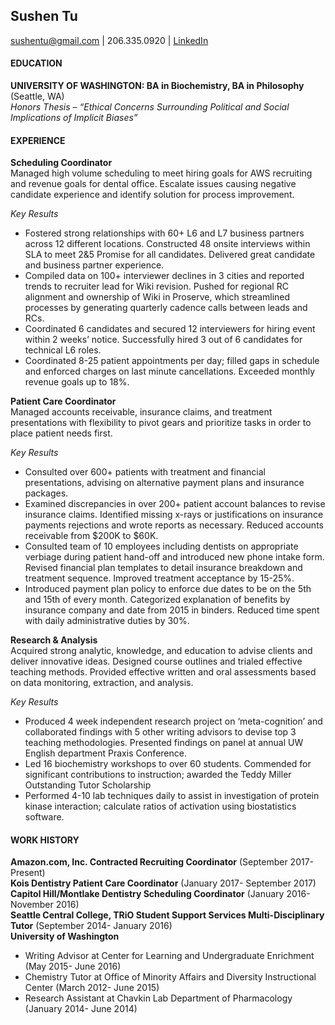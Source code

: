 ## Sushen Tu

<sushentu@gmail.com> | 206.335.0920 | [LinkedIn](linkedin.com/in/sushentu)

#### EDUCATION
**UNIVERSITY OF WASHINGTON: BA in Biochemistry, BA in Philosophy** (Seattle, WA)  
_Honors Thesis – “Ethical Concerns Surrounding Political and Social Implications of Implicit Biases”_

#### EXPERIENCE
**Scheduling Coordinator**   
Managed high volume scheduling to meet hiring goals for AWS recruiting and revenue goals for dental office. Escalate issues causing negative candidate experience and identify solution for process improvement.  

_Key Results_    
* Fostered strong relationships with 60+ L6 and L7 business partners across 12 different locations. Constructed 48 onsite interviews within SLA to meet 2&5 Promise for all candidates. Delivered great candidate and business partner experience.  
* Compiled data on 100+ interviewer declines in 3 cities and reported trends to recruiter lead for Wiki revision. Pushed for regional RC alignment and ownership of Wiki in Proserve, which streamlined processes by generating quarterly cadence calls between leads and RCs.  
* Coordinated 6 candidates and secured 12 interviewers for hiring event within 2 weeks’ notice. Successfully hired 3 out of 6 candidates for technical L6 roles.  
* Coordinated 8-25 patient appointments per day; filled gaps in schedule and enforced charges on last minute cancellations. Exceeded monthly revenue goals up to 18%.  

**Patient Care Coordinator**  
Managed accounts receivable, insurance claims, and treatment presentations with flexibility to pivot gears and prioritize tasks in order to place patient needs first.  

_Key Results_  
* Consulted over 600+ patients with treatment and financial presentations, advising on alternative payment plans and insurance packages.
* Examined discrepancies in over 200+ patient account balances to revise insurance claims. Identified missing x-rays or justifications on insurance payments rejections and wrote reports as necessary. Reduced accounts receivable from $200K to $60K.
* Consulted team of 10 employees including dentists on appropriate verbiage during patient hand-off and introduced new phone intake form. Revised financial plan templates to detail insurance breakdown and treatment sequence. Improved treatment acceptance by 15-25%.
* Introduced payment plan policy to enforce due dates to be on the 5th and 15th of every month. Categorized explanation of benefits by insurance company and date from 2015 in binders. Reduced time spent with daily administrative duties by 30%.

**Research & Analysis**  
Acquired strong analytic, knowledge, and education to advise clients and deliver innovative ideas. Designed course outlines and trialed effective teaching methods. Provided effective written and oral assessments based on data monitoring, extraction, and analysis.  

_Key Results_  
* Produced 4 week independent research project on ‘meta-cognition’ and collaborated findings with 5 other writing advisors to devise top 3 teaching methodologies. Presented findings on panel at annual UW English department Praxis Conference.
* Led 16 biochemistry workshops to over 60 students. Commended for significant contributions to instruction; awarded the Teddy Miller Outstanding Tutor Scholarship
* Performed 4-10 lab techniques daily to assist in investigation of protein kinase interaction; calculate ratios of activation using biostatistics software.

#### WORK HISTORY
**Amazon.com, Inc. Contracted Recruiting Coordinator** (September 2017- Present)  
**Kois Dentistry Patient Care Coordinator** (January 2017- September 2017)  
**Capitol Hill/Montlake Dentistry Scheduling Coordinator** (January 2016- November 2016)  
**Seattle Central College, TRiO Student Support Services Multi-Disciplinary Tutor** (September 2014- January 2016)  
**University of Washington**
* Writing Advisor at Center for Learning and Undergraduate Enrichment (May 2015- June 2016)
* Chemistry Tutor at Office of Minority Affairs and Diversity Instructional Center (March 2012- June 2015)
* Research Assistant at Chavkin Lab Department of Pharmacology (January 2014- June 2014)
